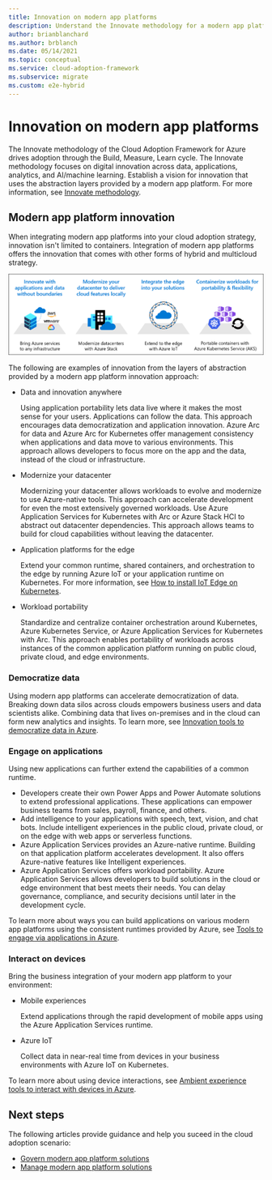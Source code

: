 ```yaml
---
title: Innovation on modern app platforms
description: Understand the Innovate methodology for a modern app platforms environment in the Cloud Adoption Framework for Azure.
author: brianblanchard
ms.author: brblanch
ms.date: 05/14/2021
ms.topic: conceptual
ms.service: cloud-adoption-framework
ms.subservice: migrate
ms.custom: e2e-hybrid
---
```


# Innovation on modern app platforms

The Innovate methodology of the Cloud Adoption Framework for Azure drives adoption through the Build, Measure, Learn cycle. The Innovate methodology focuses on digital innovation across data, applications, analytics, and AI/machine learning. Establish a vision for innovation that uses the abstraction layers provided by a modern app platform. For more information, see [Innovate methodology](../../innovate/index.md).

## Modern app platform innovation

When integrating modern app platforms into your cloud adoption strategy, innovation isn't limited to containers. Integration of modern app platforms offers the innovation that comes with other forms of hybrid and multicloud strategy.

![Diagram that shows the various innovation options enabled by the layers of abstraction in a modern app platform.](../../_images/innovate/hybrid-innovation-vision.png)

The following are examples of innovation from the layers of abstraction provided by a modern app platform innovation approach:

- Data and innovation anywhere

  Using application portability lets data live where it makes the most sense for your users. Applications can follow the data. This approach encourages data democratization and application innovation. Azure Arc for data and Azure Arc for Kubernetes offer management consistency when applications and data move to various environments. This approach allows developers to focus more on the app and the data, instead of the cloud or infrastructure.

- Modernize your datacenter

  Modernizing your datacenter allows workloads to evolve and modernize to use Azure-native tools. This approach can accelerate development for even the most extensively governed workloads. Use Azure Application Services for Kubernetes with Arc or Azure Stack HCI to abstract out datacenter dependencies. This approach allows teams to build for cloud capabilities without leaving the datacenter.

- Application platforms for the edge

  Extend your common runtime, shared containers, and orchestration to the edge by running Azure IoT or your application runtime on Kubernetes. For more information, see [How to install IoT Edge on Kubernetes](/azure/iot-edge/how-to-install-iot-edge-kubernetes).

- Workload portability

  Standardize and centralize container orchestration around Kubernetes, Azure Kubernetes Service, or Azure Application Services for Kubernetes with Arc. This approach enables portability of workloads across instances of the common application platform running on public cloud, private cloud, and edge environments.

### Democratize data

Using modern app platforms can accelerate democratization of data. Breaking down data silos across clouds empowers business users and data scientists alike. Combining data that lives on-premises and in the cloud can form new analytics and insights. To learn more, see [Innovation tools to democratize data in Azure](../../innovate/best-practices/data.md).

### Engage on applications

Using new applications can further extend the capabilities of a common runtime.

- Developers create their own Power Apps and Power Automate solutions to extend professional applications. These applications can empower business teams from sales, payroll, finance, and others.
- Add intelligence to your applications with speech, text, vision, and chat bots. Include intelligent experiences in the public cloud, private cloud, or on the edge with web apps or serverless functions.
- Azure Application Services provides an Azure-native runtime. Building on that application platform accelerates development. It also offers Azure-native features like Intelligent experiences.
- Azure Application Services offers workload portability. Azure Application Services allows developers to build solutions in the cloud or edge environment that best meets their needs. You can delay governance, compliance, and security decisions until later in the development cycle.

To learn more about ways you can build applications on various modern app platforms using the consistent runtimes provided by Azure, see [Tools to engage via applications in Azure](../../innovate/best-practices/apps.md).

### Interact on devices

Bring the business integration of your modern app platform to your environment:

- Mobile experiences

  Extend applications through the rapid development of mobile apps using the Azure Application Services runtime.

- Azure IoT

  Collect data in near-real time from devices in your business environments with Azure IoT on Kubernetes.

To learn more about using device interactions, see [Ambient experience tools to interact with devices in Azure](../../innovate/best-practices/devices.md).

## Next steps

The following articles provide guidance and help you suceed in the cloud adoption scenario:

- [Govern modern app platform solutions](./govern.md)
- [Manage modern app platform solutions](./manage.md)
